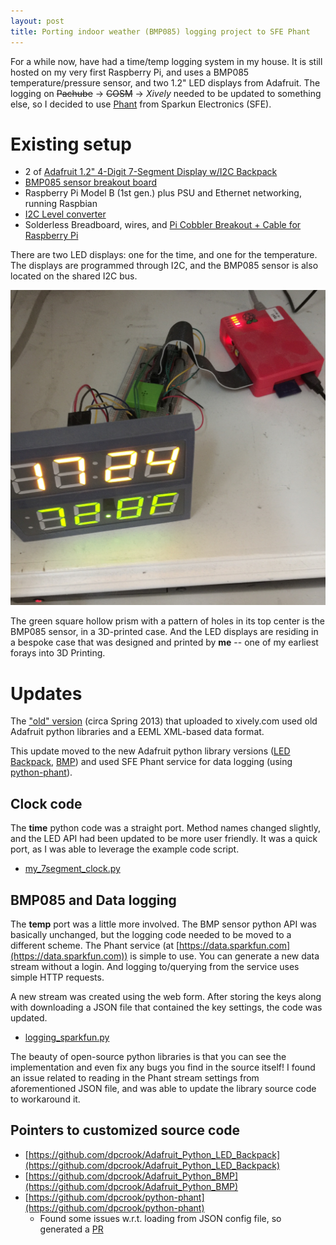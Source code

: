 ```yaml
---
layout: post
title: Porting indoor weather (BMP085) logging project to SFE Phant
---
```


For a while now, have had a time/temp logging system in my house.  It is still hosted on my very first Raspberry Pi, and uses a BMP085 temperature/pressure sensor, and two 1.2" LED displays from Adafruit. The logging on <s>Pachube</s> -> <s>COSM</s> -> *Xively* needed to be updated to something else, so I decided to use [Phant](http://phant.io) from Sparkun Electronics (SFE).


# Existing setup

 - 2 of [Adafruit 1.2" 4-Digit 7-Segment Display w/I2C Backpack](https://www.adafruit.com/product/1268)
 - [BMP085 sensor breakout board](https://www.adafruit.com/product/391)
 - Raspberry Pi Model B (1st gen.) plus PSU and Ethernet networking, running Raspbian
 - [I2C Level converter](https://www.adafruit.com/product/757)
 - Solderless Breadboard, wires, and [Pi Cobbler Breakout + Cable for Raspberry Pi](https://www.adafruit.com/products/914)
 
There are two LED displays: one for the time, and one for the temperature. The displays are programmed through I2C, and the BMP085 sensor is also located on the shared I2C bus.

![Display of the time and temperature](/images/time_temp_update.jpg)

The green square hollow prism with a pattern of holes in its top center is the BMP085 sensor, in a 3D-printed case.  And the LED displays are residing in a bespoke case that was designed and printed by **me** -- one of my earliest forays into 3D Printing.

# Updates

The ["old" version](https://github.com/dpcrook/timetemp) (circa Spring 2013) that uploaded to xively.com used old Adafruit python libraries and a EEML XML-based data format. 

This update moved to the new Adafruit python library versions ([LED Backpack](https://github.com/adafruit/Adafruit_Python_LED_Backpack), [BMP](https://github.com/adafruit/Adafruit_Python_BMP)) and used SFE Phant service for data logging (using [python-phant](https://github.com/matze/python-phant)).

## Clock code

The **time** python code was a straight port. Method names changed slightly, and the LED API had been updated to be more user friendly. It was a quick port, as I was able to leverage the example code script.

 - [my_7segment_clock.py](https://github.com/dpcrook/Adafruit_Python_LED_Backpack/blob/master/examples/my_7segment_clock.py)

## BMP085 and Data logging

The **temp** port was a little more involved. The BMP sensor python API was basically unchanged, but the logging code needed to be moved to a different scheme. The Phant service (at [https://data.sparkfun.com](https://data.sparkfun.com)) is simple to use. You can generate a new data stream without a login. And logging to/querying from the service uses simple HTTP requests. 

A new stream was created using the web form.  After storing the keys along with downloading a JSON file that contained the key settings, the code was updated. 

 - [logging_sparkfun.py](https://github.com/dpcrook/Adafruit_Python_BMP/blob/master/examples/logging_sparkfun.py)

The beauty of open-source python libraries is that you can see the implementation and even fix any bugs you find in the source itself! I found an issue related to reading in the Phant stream settings from aforementioned JSON file, and was able to update the library source code to workaround it.

## Pointers to customized source code

 - [https://github.com/dpcrook/Adafruit_Python_LED_Backpack](https://github.com/dpcrook/Adafruit_Python_LED_Backpack)
 - [https://github.com/dpcrook/Adafruit_Python_BMP](https://github.com/dpcrook/Adafruit_Python_BMP)
 - [https://github.com/dpcrook/python-phant](https://github.com/dpcrook/python-phant)
   - Found some issues w.r.t. loading from JSON config file, so generated a [PR](https://github.com/matze/python-phant/pull/20)
